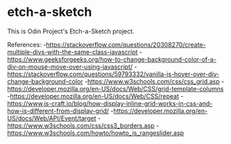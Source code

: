 
# etch-a-sketch

This is Odin Project's Etch-a-Sketch project.

References:
-https://stackoverflow.com/questions/20308270/create-multiple-divs-with-the-same-class-javascript
-https://www.geeksforgeeks.org/how-to-change-background-color-of-a-div-on-mouse-move-over-using-javascript/
-https://stackoverflow.com/questions/59793332/vanilla-js-hover-over-div-change-background-color
-https://www.w3schools.com/css/css_grid.asp
-https://developer.mozilla.org/en-US/docs/Web/CSS/grid-template-columns
-https://developer.mozilla.org/en-US/docs/Web/CSS/repeat
-https://www.js-craft.io/blog/how-display-inline-grid-works-in-css-and-how-is-different-from-display-grid/
-https://developer.mozilla.org/en-US/docs/Web/API/Event/target
-https://www.w3schools.com/css/css3_borders.asp
-https://www.w3schools.com/howto/howto_js_rangeslider.asp
